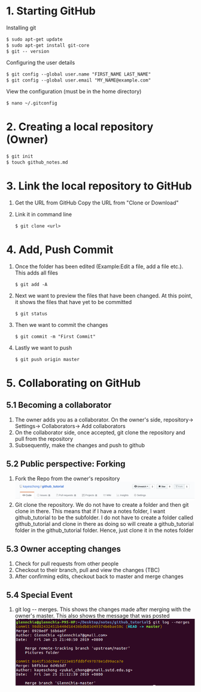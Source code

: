 # 1. Starting GitHub

Installing git 

```
$ sudo apt-get update
$ sudo apt-get install git-core 
$ git -- version 
```

Configuring the user details 

```
$ git config --global user.name "FIRST_NAME LAST_NAME"
$ git config --global user.email "MY_NAME@example.com"
```

View the configuration (must be in the home directory)

```
$ nano ~/.gitconfig
```

# 2. Creating a local repository (Owner)

```
$ git init 
$ touch github_notes.md
```

# 3. Link the local repository to GitHub

1. Get the URL from GitHub Copy the URL from "Clone or Download"

2. Link it in command line

   ```
   $ git clone <url>
   ```

# 4. Add, Push Commit 

1. Once the folder has been edited (Example:Edit a file, add a file etc.). This adds all files 

   ```
   $ git add -A
   ```

2. Next we want to preview the files that have been changed. At this point, it shows the files that have yet to be committed 

   ```
   $ git status
   ```

3. Then we want to commit the changes 

   ```
   $ git commit -m "First Commit"
   ```

4. Lastly we want to push 

   ```
   $ git push origin master 
   ```

# 5. Collaborating on GitHub 

## 5.1 Becoming a collaborator 

1. The owner adds you as a collaborator. On the owner's side, repository-> Settings-> Collaborators-> Add collaborators  
2. On the collaborator side, once accepted, git clone the repository and pull from the repository 
3. Subsequently, make the changes and push to github 

## 5.2 Public perspective: Forking 

1. Fork the Repo from the owner's repository
![](assets/fork_image.png) 
2. Git clone the repository. We do not have to create a folder and then git clone in there. This means that if I have a notes folder, I want github_tutorial to be the subfolder. I do not have to create a folder called github_tutorial and clone in there as doing so will create a github_tutorial folder in the github_tutorial folder. Hence, just clone it in the notes folder 

## 5.3 Owner accepting changes

1. Check for pull requests from other people
2. Checkout to their branch, pull and view the changes (TBC)
3. After confirming edits, checkout back to master and merge changes

## 5.4 Special Event 

1. git log -- merges. This shows the changes made after merging with the owner's master. This also shows the message that was posted ![](assets/merge_history.png)